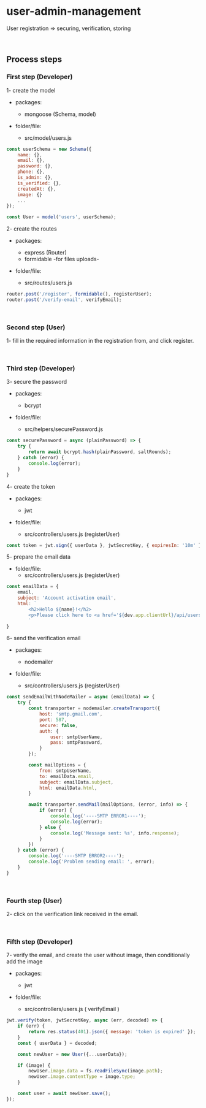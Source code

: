 # user-admin-management

User registration => securing, verification, storing

&nbsp;

## Process steps

### First step (Developer)

1- create the model  

- packages:
  - mongoose (Schema, model)

- folder/file:
  - src/model/users.js

```js
const userSchema = new Schema({
    name: {},
    email: {},
    password: {},
    phone: {},
    is_admin: {},
    is_verified: {},
    createdAt: {},
    image: {}
    ...
});

const User = model('users', userSchema);
```

2- create the routes  

- packages:
  - express (Router)
  - formidable -for files uploads-

- folder/file:
  - src/routes/users.js

```js
router.post('/register', formidable(), registerUser);
router.post('/verify-email', verifyEmail);
```

&nbsp;

### Second step (User)

1- fill in the required information in the registration from, and click register.

&nbsp;

### Third step (Developer)

3- secure the password  

- packages:
  - bcrypt

- folder/file:
  - src/helpers/securePassword.js

```js
const securePassword = async (plainPassword) => {
    try {
        return await bcrypt.hash(plainPassword, saltRounds);
    } catch (error) {
        console.log(error);
    }
}
```

4- create the token  

- packages:
  - jwt

- folder/file:
  - src/controllers/users.js (registerUser)

```js
const token = jwt.sign({ userData }, jwtSecretKey, { expiresIn: '10m' });
```

5- prepare the email data

- folder/file:
  - src/controllers/users.js (registerUser)

```js
const emailData = {
    email,
    subject: 'Account activation email',
    html: `
        <h2>Hello ${name}!</h2>
        <p>Please click here to <a href='${dev.app.clientUrl}/api/users/activate/${token}' target='_blank'>activate your account</a></p>
        `
}
```

6- send the verification email  

- packages:
  - nodemailer

- folder/file:
  - src/controllers/users.js (registerUser)

```js
const sendEmailWithNodeMailer = async (emailData) => {
    try {
        const transporter = nodemailer.createTransport({
            host: 'smtp.gmail.com',
            port: 587,
            secure: false,
            auth: {
                user: smtpUserName,
                pass: smtpPassword,
            }
        });

        const mailOptions = {
            from: smtpUserName,
            to: emailData.email,
            subject: emailData.subject,
            html: emailData.html,
        }

        await transporter.sendMail(mailOptions, (error, info) => {
            if (error) {
                console.log('----SMTP ERROR1----');
                console.log(error);
            } else {
                console.log('Message sent: %s', info.response);
            }
        })
    } catch (error) {
        console.log('----SMTP ERROR2----');
        console.log('Problem sending email: ', error);
    }
}
```

&nbsp;

### Fourth step (User)

2- click on the verification link received in the email.

&nbsp;

### Fifth step (Developer)

7- verify the email, and create the user without image, then conditionally add the image

- packages:
  - jwt

- folder/file:
  - src/controllers/users.js ( verifyEmail )

```js
jwt.verify(token, jwtSecretKey, async (err, decoded) => {
    if (err) {
        return res.status(401).json({ message: 'token is expired' });
    }
    const { userData } = decoded;

    const newUser = new User({...userData});

    if (image) {
        newUser.image.data = fs.readFileSync(image.path);
        newUser.image.contentType = image.type;
    }

    const user = await newUser.save();
});
```
